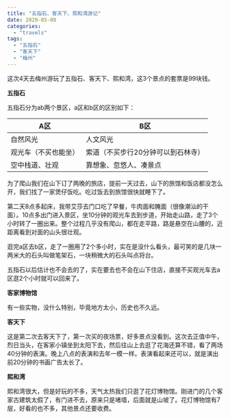 ```yaml
---
title: "五指石、客天下、熙和湾游记"
date: 2020-05-08
categories: 
  - "travels"
tags: 
  - "五指石"
  - "客天下"
  - "梅州"
---
```


这次4天去梅州游玩了五指石、客天下、熙和湾，这3个景点的套票是99块钱。

**五指石**

五指石分为ab两个景区，a区和b区的区别如下：

| A区 | B区 |
| --- | --- |
| 自然风光 | 人文风光 |
| 观光车（不买也能坐） | 索道（不买步行20分钟可以到石林寺） |
| 空中栈道、壮观 | 靠想象、忽悠人、凑景点 |

为了爬山我们在山下订了两晚的旅店，提前一天过去，山下的旅馆和饭店都没怎么开，我们找了一家煲仔饭吃。吃过饭去到旅馆很快就睡下了。

第二天8点多起床，我带艾莎去门口吃了早餐，牛肉面和腌面（很像潮汕的干面）。10点多出门进入景区，坐10分钟的观光车去到步道，开始走山路，走了3个小时转了一圈出来。整个过程几乎没有爬山，都在走平路，路是悬空在山腰的，近距离看到对面的山头很壮观。

逛完a区去b区，走了一圈用了2个多小时，实在是没什么看头，最可笑的是几块一两米大的石头叫做笔架石，一块稍微大的石头叫点将台。

五指石以后估计也不会去的了，实在要去也不会在山下住店，直接不买观光车去a区逛2个小时就可以回来了。

**客家博物馆**

有一些实物，没什么特别，毕竟地方太小，历史也不久远。

**客天下**

这是第二次去客天下了，第一次买的夜场票，好多景点没看到。这次去正值中午，烈日当头，在客家小镇坐到太阳下去，然后往山上去逛了花海还算不错，看了两场40分钟的表演。晚上八点的表演和去年一模一样。表演看起来还可以，就是演出前20分钟的书画广告太长了。

**熙和湾**

熙和湾很大，但是好玩的不多，天气太热我们只逛了花灯博物馆。刚进门的几个客家古建筑太假了，有门进不去，原来只是堵墙，后面就是山坡了。花灯博物馆有7层，好看的也不多，其他景点还要收费。
